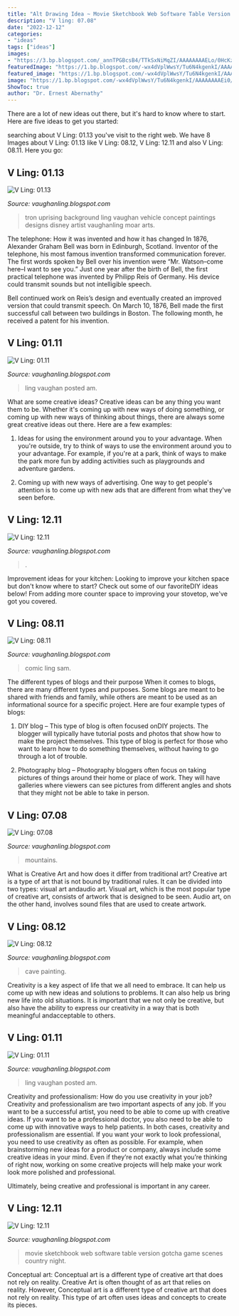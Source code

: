 ```yaml
---
title: "Alt Drawing Idea ~ Movie Sketchbook Web Software Table Version Gotcha Game Scenes Country Night"
description: "V ling: 07.08"
date: "2022-12-12"
categories:
- "ideas"
tags: ["ideas"]
images:
- "https://3.bp.blogspot.com/_annTPGBcsB4/TTkSxNiMqZI/AAAAAAAAELo/0HcKzBqTP6Y/s1600/IMGP7320.JPG"
featuredImage: "https://1.bp.blogspot.com/-wx4dVplWwsY/Tu6N4kgenkI/AAAAAAAAEi0/L2DwvqHbCao/s400/gotcha.jpg"
featured_image: "https://1.bp.blogspot.com/-wx4dVplWwsY/Tu6N4kgenkI/AAAAAAAAEi0/L2DwvqHbCao/s400/gotcha.jpg"
image: "https://1.bp.blogspot.com/-wx4dVplWwsY/Tu6N4kgenkI/AAAAAAAAEi0/L2DwvqHbCao/s400/gotcha.jpg"
ShowToc: true
author: "Dr. Ernest Abernathy"
---
```



There are a lot of new ideas out there, but it's hard to know where to start. Here are five ideas to get you started: 

	

		
searching about V Ling: 01.13 you've visit to the right web. We have 8 Images about V Ling: 01.13 like V Ling: 08.12, V Ling: 12.11 and also V Ling: 08.11. Here you go:
		
    
## V Ling: 01.13

<img loading=lazy src="https://3.bp.blogspot.com/-2QK8SKgOta8/UO4tks_50MI/AAAAAAAAHOQ/Lqy4uiZElrM/s1600/bridgebgb.jpg" onerror="this.onerror=null;this.src='https://tse2.mm.bing.net/th?id=OIP.IyaIo-KsvvLd9n114rEDagHaEK&amp;pid=15.1';" alt="V Ling: 01.13">

_Source: vaughanling.blogspot.com_

>tron uprising background ling vaughan vehicle concept paintings designs disney artist vaughanling moar arts. 

	

The telephone: How it was invented and how it has changed
In 1876, Alexander Graham Bell was born in Edinburgh, Scotland. Inventor of the telephone, his most famous invention transformed communication forever. The first words spoken by Bell over his invention were “Mr. Watson–come here–I want to see you.” 
Just one year after the birth of Bell, the first practical telephone was invented by Philipp Reis of Germany. His device could transmit sounds but not intelligible speech. 

Bell continued work on Reis’s design and eventually created an improved version that could transmit speech. On March 10, 1876, Bell made the first successful call between two buildings in Boston. The following month, he received a patent for his invention.

    
## V Ling: 01.11

<img loading=lazy src="https://3.bp.blogspot.com/_annTPGBcsB4/TTkSxNiMqZI/AAAAAAAAELo/0HcKzBqTP6Y/s1600/IMGP7320.JPG" onerror="this.onerror=null;this.src='https://tse4.mm.bing.net/th?id=OIP.A5eI3w6bx9dpPBfx7LlQOwHaE7&amp;pid=15.1';" alt="V Ling: 01.11">

_Source: vaughanling.blogspot.com_

>ling vaughan posted am. 

	

What are some creative ideas?
Creative ideas can be any thing you want them to be. Whether it's coming up with new ways of doing something, or coming up with new ways of thinking about things, there are always some great creative ideas out there. Here are a few examples: 
1. Ideas for using the environment around you to your advantage. When you're outside, try to think of ways to use the environment around you to your advantage. For example, if you're at a park, think of ways to make the park more fun by adding activities such as playgrounds and adventure gardens. 

2. Coming up with new ways of advertising. One way to get people's attention is to come up with new ads that are different from what they've seen before.

    
## V Ling: 12.11

<img loading=lazy src="https://4.bp.blogspot.com/-TgYUfbppjW8/TvxG619SrLI/AAAAAAAAEjM/2YgQCA7RbGw/s1600/superCremeB.jpg" onerror="this.onerror=null;this.src='https://tse4.mm.bing.net/th?id=OIP.TQ5hUVSFAAKt-Bxj2c17NgHaEQ&amp;pid=15.1';" alt="V Ling: 12.11">

_Source: vaughanling.blogspot.com_

>. 

	

Improvement ideas for your kitchen:
Looking to improve your kitchen space but don't know where to start? Check out some of our favoriteDIY ideas below! From adding more counter space to improving your stovetop, we've got you covered.

    
## V Ling: 08.11

<img loading=lazy src="http://3.bp.blogspot.com/-YywNzsWYXrI/TlXWyTxeCqI/AAAAAAAAEW8/rKjEJjboZ08/s1600/comicon+5.JPG" onerror="this.onerror=null;this.src='https://tse2.mm.bing.net/th?id=OIP.7XgKgR4LjI1rrV_galma7wHaJ6&amp;pid=15.1';" alt="V Ling: 08.11">

_Source: vaughanling.blogspot.com_

>comic ling sam. 

	

The different types of blogs and their purpose
When it comes to blogs, there are many different types and purposes. Some blogs are meant to be shared with friends and family, while others are meant to be used as an informational source for a specific project. Here are four example types of blogs: 
1. DIY blog – This type of blog is often focused onDIY projects. The blogger will typically have tutorial posts and photos that show how to make the project themselves. This type of blog is perfect for those who want to learn how to do something themselves, without having to go through a lot of trouble. 

2. Photography blog – Photography bloggers often focus on taking pictures of things around their home or place of work. They will have galleries where viewers can see pictures from different angles and shots that they might not be able to take in person.

    
## V Ling: 07.08

<img loading=lazy src="https://lh3.googleusercontent.com/proxy/4YLjXgZ7oL_0tnuT4cwVfxLT-VLDu5-Z2056iOfUaWh7yTzCnVr5cMl0gJAt4ue-oaLVFMo8bb3049bq0KeR9raeiFbN5SiKZhdUyWsNYGYYYf9I6_AWeKN6ncy2kLFFuqsrUOZ2ni6wEJYqRGk=s0-d" onerror="this.onerror=null;this.src='https://tse4.mm.bing.net/th?id=OIP.HnVlwFZ_kyGDxNz-b4eejgAAAA&amp;pid=15.1';" alt="V Ling: 07.08">

_Source: vaughanling.blogspot.com_

>mountains. 

	

What is Creative Art and how does it differ from traditional art?
Creative art is a type of art that is not bound by traditional rules. It can be divided into two types: visual art andaudio art. Visual art, which is the most popular type of creative art, consists of artwork that is designed to be seen. Audio art, on the other hand, involves sound files that are used to create artwork.

    
## V Ling: 08.12

<img loading=lazy src="https://2.bp.blogspot.com/-saaNaW7usRo/UCr5Jg6PWxI/AAAAAAAAGTg/q2XaGsCZPPA/s1600/Cave.jpg" onerror="this.onerror=null;this.src='https://tse2.mm.bing.net/th?id=OIP.xcAJkesWmCUplWkhhBmOSgHaD1&amp;pid=15.1';" alt="V Ling: 08.12">

_Source: vaughanling.blogspot.com_

>cave painting. 

	

Creativity is a key aspect of life that we all need to embrace. It can help us come up with new ideas and solutions to problems. It can also help us bring new life into old situations. It is important that we not only be creative, but also have the ability to express our creativity in a way that is both meaningful andacceptable to others.

    
## V Ling: 01.11

<img loading=lazy src="http://4.bp.blogspot.com/_annTPGBcsB4/TUUN6E3R7RI/AAAAAAAAEMk/HV8_6Jkf66g/s1600/IMGP7490.JPG" onerror="this.onerror=null;this.src='https://tse2.mm.bing.net/th?id=OIP.AXV22Q_zJynpfZcOHx_RFAHaLI&amp;pid=15.1';" alt="V Ling: 01.11">

_Source: vaughanling.blogspot.com_

>ling vaughan posted am. 

	

Creativity and professionalism: How do you use creativity in your job?
Creativity and professionalism are two important aspects of any job. If you want to be a successful artist, you need to be able to come up with creative ideas. If you want to be a professional doctor, you also need to be able to come up with innovative ways to help patients. In both cases, creativity and professionalism are essential.
If you want your work to look professional, you need to use creativity as often as possible. For example, when brainstorming new ideas for a product or company, always include some creative ideas in your mind. Even if they’re not exactly what you’re thinking of right now, working on some creative projects will help make your work look more polished and professional.

Ultimately, being creative and professional is important in any career.

    
## V Ling: 12.11

<img loading=lazy src="https://1.bp.blogspot.com/-wx4dVplWwsY/Tu6N4kgenkI/AAAAAAAAEi0/L2DwvqHbCao/s400/gotcha.jpg" onerror="this.onerror=null;this.src='https://tse4.mm.bing.net/th?id=OIP.BNAclWkf4HBJOnUtDP6uqAHaEj&amp;pid=15.1';" alt="V Ling: 12.11">

_Source: vaughanling.blogspot.com_

>movie sketchbook web software table version gotcha game scenes country night. 

	

Conceptual art: Conceptual art is a different type of creative art that does not rely on reality.
Creative Art is often thought of as art that relies on reality. However, Conceptual art is a different type of creative art that does not rely on reality. This type of art often uses ideas and concepts to create its pieces.

